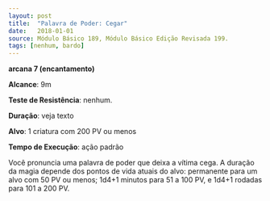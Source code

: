 ```yaml
---
layout: post
title:  "Palavra de Poder: Cegar"
date:   2018-01-01
source: Módulo Básico 189, Módulo Básico Edição Revisada 199.
tags: [nenhum, bardo]
---
```


**arcana 7 (encantamento)**

**Alcance**: 9m

**Teste de Resistência**: nenhum.

**Duração**: veja texto

**Alvo**: 1 criatura com 200 PV ou menos

**Tempo de Execução**: ação padrão

Você pronuncia uma palavra de poder que deixa a vítima cega. A duração da magia depende dos pontos de vida atuais do alvo: permanente para um alvo com 50 PV ou menos; 1d4+1 minutos para 51 a 100 PV, e 1d4+1 rodadas para 101 a 200 PV.
